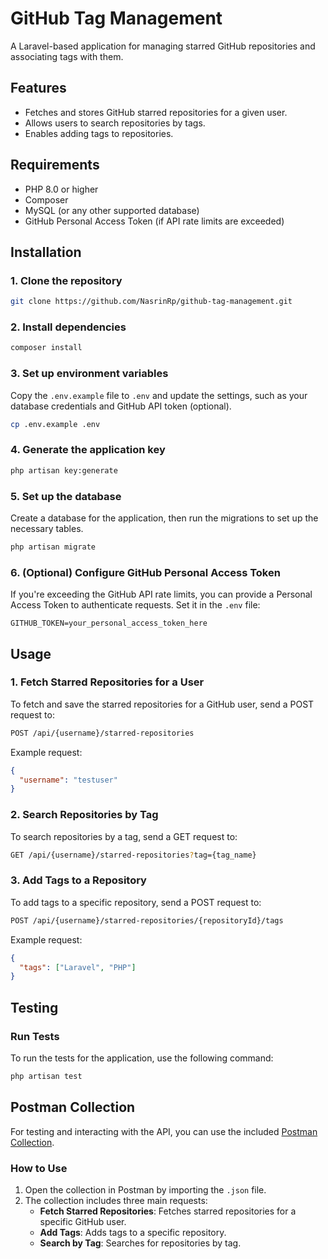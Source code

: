 
# GitHub Tag Management

A Laravel-based application for managing starred GitHub repositories and associating tags with them.

## Features
- Fetches and stores GitHub starred repositories for a given user.
- Allows users to search repositories by tags.
- Enables adding tags to repositories.

## Requirements
- PHP 8.0 or higher
- Composer
- MySQL (or any other supported database)
- GitHub Personal Access Token (if API rate limits are exceeded)

## Installation

### 1. Clone the repository

```bash
git clone https://github.com/NasrinRp/github-tag-management.git
```

### 2. Install dependencies

```bash
composer install
```

### 3. Set up environment variables

Copy the `.env.example` file to `.env` and update the settings, such as your database credentials and GitHub API token (optional).

```bash
cp .env.example .env
```

### 4. Generate the application key

```bash
php artisan key:generate
```

### 5. Set up the database

Create a database for the application, then run the migrations to set up the necessary tables.

```bash
php artisan migrate
```

### 6. (Optional) Configure GitHub Personal Access Token

If you're exceeding the GitHub API rate limits, you can provide a Personal Access Token to authenticate requests. Set it in the `.env` file:

```dotenv
GITHUB_TOKEN=your_personal_access_token_here
```

## Usage

### 1. Fetch Starred Repositories for a User

To fetch and save the starred repositories for a GitHub user, send a POST request to:

```bash
POST /api/{username}/starred-repositories
```

Example request:

```json
{
  "username": "testuser"
}
```

### 2. Search Repositories by Tag

To search repositories by a tag, send a GET request to:

```bash
GET /api/{username}/starred-repositories?tag={tag_name}
```

### 3. Add Tags to a Repository

To add tags to a specific repository, send a POST request to:

```bash
POST /api/{username}/starred-repositories/{repositoryId}/tags
```

Example request:

```json
{
  "tags": ["Laravel", "PHP"]
}
```

## Testing

### Run Tests

To run the tests for the application, use the following command:

```bash
php artisan test
```
## Postman Collection

For testing and interacting with the API, you can use the included [Postman Collection](docs/Git-Tag-Management-Postman-Collection.json).

### How to Use

1. Open the collection in Postman by importing the `.json` file.
2. The collection includes three main requests:
    - **Fetch Starred Repositories**: Fetches starred repositories for a specific GitHub user.
    - **Add Tags**: Adds tags to a specific repository.
    - **Search by Tag**: Searches for repositories by tag.

